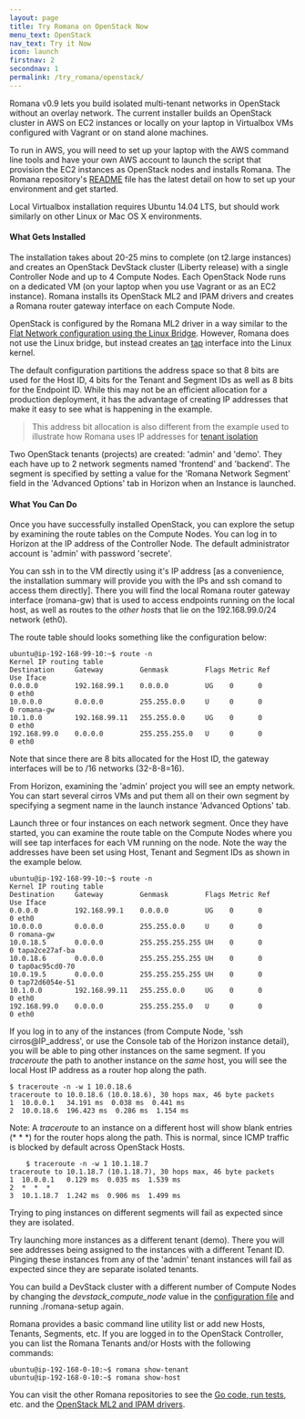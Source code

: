 ```yaml
---
layout: page
title: Try Romana on OpenStack Now
menu_text: OpenStack
nav_text: Try it Now
icon: launch
firstnav: 2
secondnav: 1
permalink: /try_romana/openstack/
---
```


Romana v0.9 lets you build isolated multi-tenant networks in OpenStack without an overlay network. The current installer builds an OpenStack cluster in AWS on EC2 instances or locally on your laptop in Virtualbox VMs configured with Vagrant or on stand alone machines.

To run in AWS, you will need to set up your laptop with the AWS command line tools and have your own AWS account to launch the script that provision the EC2 instances as OpenStack nodes and installs Romana. The Romana repository's [README]( https://github.com/romana/romana/) file has the latest detail on how to set up your environment and get started. 

Local Virtualbox installation requires Ubuntu 14.04 LTS, but should work similarly on other Linux or Mac OS X environments.

#### What Gets Installed

The installation takes about 20-25 mins to complete (on t2.large instances) and creates an OpenStack DevStack cluster (Liberty release) with a single Controller Node and up to 4 Compute Nodes. Each OpenStack Node runs on a dedicated VM (on your laptop when you use Vagrant or as an EC2 instance). Romana installs its OpenStack ML2 and IPAM drivers and creates a Romana router gateway interface on each Compute Node. 

OpenStack is configured by the Romana ML2 driver in a way similar to the [Flat Network configuration using the Linux Bridge](http://docs.openstack.org/liberty/networking-guide/scenario-classic-lb.html). However, Romana does not use the Linux bridge, but instead creates an [tap](https://en.wikipedia.org/wiki/TUN/TAP) interface into the Linux kernel.

The default configuration partitions the address space so that 8 bits are used for the Host ID, 4 bits for the Tenant and Segment IDs as well as 8 bits for the Endpoint ID. While this may not be an efficient allocation for a production deployment, it has the advantage of creating IP addresses that make it easy to see what is happening in the example. 

>  This address bit allocation is also different from the example used to illustrate how Romana uses IP addresses for [tenant isolation](/how/romana_details/#romana-tenant-isolation)

Two OpenStack tenants (projects) are created: 'admin' and 'demo'. They each have up to 2 network segments named 'frontend' and 'backend'. The segment is specified by setting a value for the 'Romana Network Segment' field in the 'Advanced Options' tab in Horizon when an Instance is launched. 


#### What You Can Do

Once you have successfully installed OpenStack, you can explore the setup by examining the route tables on the Compute Nodes. You can log in to Horizon at the IP address of the Controller Node. The default administrator account is 'admin' with password 'secrete'. 

You can ssh in to the VM directly using it's IP address [as a convenience, the installation summary will provide you with the IPs and ssh comand to access them directly]. There you will find the local Romana router gateway interface (romana-gw) that is used to access endpoints running on the local host, as well as routes to the *other hosts* that lie on the 192.168.99.0/24 network (eth0). 

The route table should looks something like the configuration below:

	ubuntu@ip-192-168-99-10:~$ route -n
	Kernel IP routing table
	Destination     Gateway         Genmask         Flags Metric Ref    Use Iface
	0.0.0.0         192.168.99.1    0.0.0.0         UG    0      0        0 eth0
	10.0.0.0        0.0.0.0         255.255.0.0     U     0      0        0 romana-gw
	10.1.0.0        192.168.99.11   255.255.0.0     UG    0      0        0 eth0
	192.168.99.0    0.0.0.0         255.255.255.0   U     0      0        0 eth0
	
Note that since there are 8 bits allocated for the Host ID, the gateway interfaces will be to /16 networks (32-8-8=16). 

From Horizon, examining the 'admin' project you will see an empty network. You can start several cirros VMs and put them all on their own segment by specifying a segment name in the launch instance 'Advanced Options' tab.

Launch three or four instances on each network segment. Once they have started, you can examine the route table on the Compute Nodes where you will see tap interfaces for each VM running on the node. Note the way the addresses have been set using Host, Tenant and Segment IDs as shown in the example below.

	ubuntu@ip-192-168-99-10:~$ route -n
	Kernel IP routing table
	Destination     Gateway         Genmask         Flags Metric Ref    Use Iface
	0.0.0.0         192.168.99.1    0.0.0.0         UG    0      0        0 eth0
	10.0.0.0        0.0.0.0         255.255.0.0     U     0      0        0 romana-gw
	10.0.18.5       0.0.0.0         255.255.255.255 UH    0      0        0 tapa2ce27af-ba
	10.0.18.6       0.0.0.0         255.255.255.255 UH    0      0        0 tap0ac95cd0-70
	10.0.19.5       0.0.0.0         255.255.255.255 UH    0      0        0 tap72d6054e-51
	10.1.0.0        192.168.99.11   255.255.0.0     UG    0      0        0 eth0
	192.168.99.0    0.0.0.0         255.255.255.0   U     0      0        0 eth0
	
If you log in to any of the instances (from Compute Node, 'ssh cirros@IP_address', or use the Console tab of the Horizon instance detail), you will be able to ping other instances on the same segment. If you *traceroute* the path to another instance on the *same* host, you will see the local Host IP address as a router hop along the path. 

	$ traceroute -n -w 1 10.0.18.6
	traceroute to 10.0.18.6 (10.0.18.6), 30 hops max, 46 byte packets
 	1  10.0.0.1   34.191 ms  0.038 ms  0.441 ms
 	2  10.0.18.6  196.423 ms  0.286 ms  1.154 ms

Note: A *traceroute* to an instance on a different host will show blank entries (* * *) for the router hops along the path. This is normal, since ICMP traffic is blocked by default across OpenStack Hosts.

		$ traceroute -n -w 1 10.1.18.7
	traceroute to 10.1.18.7 (10.1.18.7), 30 hops max, 46 byte packets
 	1  10.0.0.1   0.129 ms  0.035 ms  1.539 ms
 	2  *  *  *
 	3  10.1.18.7  1.242 ms  0.906 ms  1.499 ms

Trying to ping instances on different segments will fail as expected since they are isolated.

Try launching more instances as a different tenant (demo). There you will see addresses being assigned to the instances with a different Tenant ID. Pinging these instances from any of the 'admin' tenant instances will fail as expected since they are separate isolated tenants.

You can build a DevStack cluster with a different number of Compute Nodes by changing the *devstack_compute_node* value in the [configuration file](https://github.com/romana/romana/blob/master/romana-install/group_vars/all) and running ./romana-setup again.

Romana provides a basic command line utility list or add new Hosts, Tenants, Segments, etc.  If you are logged in to the OpenStack Controller, you can list the Romana Tenants and/or Hosts with the following commands:

	ubuntu@ip-192-168-0-10:~$ romana show-tenant
	ubuntu@ip-192-168-0-10:~$ romana show-host

You can visit the other Romana repositories to see the [Go code, run tests](https://github.com/romana/core), etc. and the [OpenStack ML2 and IPAM drivers](https://github.com/romana/networking-romana).
